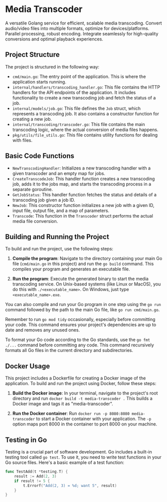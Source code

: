 # Media Transcoder

A versatile Golang service for efficient, scalable media transcoding. Convert audio/video files into multiple formats, optimize for devices/platforms. Parallel processing, robust encoding. Integrate seamlessly for high-quality conversions and optimal playback experiences.

## Project Structure

The project is structured in the following way:

- `cmd/main.go`: The entry point of the application. This is where the application starts running.
- `internal/handlers/transcoding_handler.go`: This file contains the HTTP handlers for the API endpoints of the application. It includes functionality to create a new transcoding job and fetch the status of a job.
- `internal/models/job.go`: This file defines the `Job` struct, which represents a transcoding job. It also contains a constructor function for creating a new job.
- `internal/transcoding/transcoder.go`: This file contains the main transcoding logic, where the actual conversion of media files happens.
- `pkg/utils/file_utils.go`: This file contains utility functions for dealing with files.

## Basic Code Functions

- `NewTranscodingHandler`: Initializes a new transcoding handler with a given transcoder and an empty map for jobs.
- `CreateTranscodeJob`: This handler function creates a new transcoding job, adds it to the jobs map, and starts the transcoding process in a separate goroutine.
- `GetJobStatus`: This handler function fetches the status and details of a transcoding job given a job ID.
- `NewJob`: This constructor function initializes a new job with a given ID, input file, output file, and a map of parameters.
- `Transcode`: This function in the `Transcoder` struct performs the actual media file conversion.

## Building and Running the Project

To build and run the project, use the following steps:

1. **Compile the program**: Navigate to the directory containing your main Go file (`cmd/main.go` in this project) and run the `go build` command. This compiles your program and generates an executable file.

2. **Run the program**: Execute the generated binary to start the media transcoding service. On Unix-based systems (like Linux or MacOS), you do this with `./<executable_name>`. On Windows, just type `<executable_name>.exe`.

You can also compile and run your Go program in one step using the `go run` command followed by the path to the main Go file, like `go run cmd/main.go`.

Remember to run `go mod tidy` occasionally, especially before committing your code. This command ensures your project's dependencies are up to date and removes any unused ones.

To format your Go code according to the Go standards, use the `go fmt ./...` command before committing any code. This command recursively formats all Go files in the current directory and subdirectories.

## Docker Usage

This project includes a Dockerfile for creating a Docker image of the application. To build and run the project using Docker, follow these steps:

1. **Build the Docker image**: In your terminal, navigate to the project's root directory and run `docker build -t media-transcoder .` This builds a Docker image and tags it as "media-transcoder".

2. **Run the Docker container**: Run `docker run -p 8080:8080 media-transcoder` to start a Docker container with your application. The `-p` option maps port 8000 in the container to port 8000 on your machine.

## Testing in Go

Testing is a crucial part of software development. Go includes a built-in testing tool called `go test`. To use it, you need to write test functions in your Go source files. Here's a basic example of a test function:

```go
func TestAdd(t *testing.T) {
    result := Add(2, 3)
    if result != 5 {
        t.Errorf("Add(2, 3) = %d; want 5", result)
    }
}
